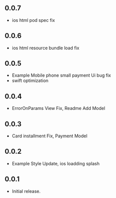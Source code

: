 ## 0.0.7

* ios html pod spec fix

## 0.0.6

* ios html resource bundle load fix

## 0.0.5

* Example Mobile phone small payment Ui bug fix
* swift optimization

## 0.0.4

* ErrorOnParams View Fix, Readme Add Model

## 0.0.3

* Card installment Fix, Payment Model

## 0.0.2

* Example Style Update, ios loadding splash

## 0.0.1

* Initial release.

